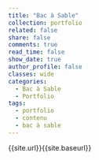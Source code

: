 ```yaml
---
title: "Bac à Sable"
collection: portfolio
related: false
share: false
comments: true
read_time: false
show_date: true
author_profile: false
classes: wide
categories:
  - Bac à Sable
  - Portfolio
tags:
  - portfolio
  - contenu
  - bac à sable
---
```


{{site.url}}{{site.baseurl}}

